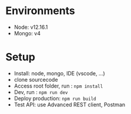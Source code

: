 # Environments
- Node: v12.16.1
- Mongo: v4

# Setup
- Install: node, mongo, IDE (vscode, ...)
- clone sourcecode
- Access root folder, run : `npm install`
- Dev, run : `npm run dev`
- Deploy production: `npm run build`
- Test API: use Advanced REST client, Postman